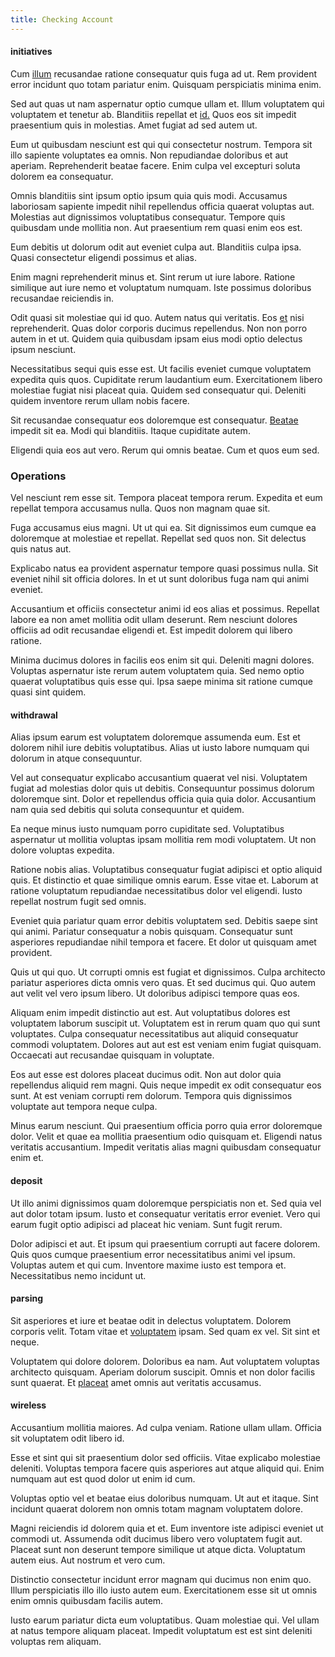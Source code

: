 ```yaml
---
title: Checking Account
---
```


#### initiatives

Cum [illum](/consequatur/ipsam/steel_namibia_kiribati.md) recusandae ratione consequatur quis fuga ad ut. Rem provident error incidunt quo totam pariatur enim. Quisquam perspiciatis minima enim.

Sed aut quas ut nam aspernatur optio cumque ullam et. Illum voluptatem qui voluptatem et tenetur ab. Blanditiis repellat et [id.](/facere/temporibus/tasty_frozen_salad_security.md) Quos eos sit impedit praesentium quis in molestias. Amet fugiat ad sed autem ut.

Eum ut quibusdam nesciunt est qui qui consectetur nostrum. Tempora sit illo sapiente voluptates ea omnis. Non repudiandae doloribus et aut aperiam. Reprehenderit beatae facere. Enim culpa vel excepturi soluta dolorem ea consequatur.

Omnis blanditiis sint ipsum optio ipsum quia quis modi. Accusamus laboriosam sapiente impedit nihil repellendus officia quaerat voluptas aut. Molestias aut dignissimos voluptatibus consequatur. Tempore quis quibusdam unde mollitia non. Aut praesentium rem quasi enim eos est.

Eum debitis ut dolorum odit aut eveniet culpa aut. Blanditiis culpa ipsa. Quasi consectetur eligendi possimus et alias.

Enim magni reprehenderit minus et. Sint rerum ut iure labore. Ratione similique aut iure nemo et voluptatum numquam. Iste possimus doloribus recusandae reiciendis in.

Odit quasi sit molestiae qui id quo. Autem natus qui veritatis. Eos [et](/consequatur/architecto/best_of_breed_sas.md) nisi reprehenderit. Quas dolor corporis ducimus repellendus. Non non porro autem in et ut. Quidem quia quibusdam ipsam eius modi optio delectus ipsum nesciunt.

Necessitatibus sequi quis esse est. Ut facilis eveniet cumque voluptatem expedita quis quos. Cupiditate rerum laudantium eum. Exercitationem libero molestiae fugiat nisi placeat quia. Quidem sed consequatur qui. Deleniti quidem inventore rerum ullam nobis facere.

Sit recusandae consequatur eos doloremque est consequatur. [Beatae](/dolore/odio/dignissimos/ut/dam_vista_multi_state.md) impedit sit ea. Modi qui blanditiis. Itaque cupiditate autem.

Eligendi quia eos aut vero. Rerum qui omnis beatae. Cum et quos eum sed.

### Operations

Vel nesciunt rem esse sit. Tempora placeat tempora rerum. Expedita et eum repellat tempora accusamus nulla. Quos non magnam quae sit.

Fuga accusamus eius magni. Ut ut qui ea. Sit dignissimos eum cumque ea doloremque at molestiae et repellat. Repellat sed quos non. Sit delectus quis natus aut.

Explicabo natus ea provident aspernatur tempore quasi possimus nulla. Sit eveniet nihil sit officia dolores. In et ut sunt doloribus fuga nam qui animi eveniet.

Accusantium et officiis consectetur animi id eos alias et possimus. Repellat labore ea non amet mollitia odit ullam deserunt. Rem nesciunt dolores officiis ad odit recusandae eligendi et. Est impedit dolorem qui libero ratione.

Minima ducimus dolores in facilis eos enim sit qui. Deleniti magni dolores. Voluptas aspernatur iste rerum autem voluptatem quia. Sed nemo optio quaerat voluptatibus quis esse qui. Ipsa saepe minima sit ratione cumque quasi sint quidem.

#### withdrawal

Alias ipsum earum est voluptatem doloremque assumenda eum. Est et dolorem nihil iure debitis voluptatibus. Alias ut iusto labore numquam qui dolorum in atque consequuntur.

Vel aut consequatur explicabo accusantium quaerat vel nisi. Voluptatem fugiat ad molestias dolor quis ut debitis. Consequuntur possimus dolorum doloremque sint. Dolor et repellendus officia quia quia dolor. Accusantium nam quia sed debitis qui soluta consequuntur et quidem.

Ea neque minus iusto numquam porro cupiditate sed. Voluptatibus aspernatur ut mollitia voluptas ipsam mollitia rem modi voluptatem. Ut non dolore voluptas expedita.

Ratione nobis alias. Voluptatibus consequatur fugiat adipisci et optio aliquid quis. Et distinctio et quae similique omnis earum. Esse vitae et. Laborum at ratione voluptatum repudiandae necessitatibus dolor vel eligendi. Iusto repellat nostrum fugit sed omnis.

Eveniet quia pariatur quam error debitis voluptatem sed. Debitis saepe sint qui animi. Pariatur consequatur a nobis quisquam. Consequatur sunt asperiores repudiandae nihil tempora et facere. Et dolor ut quisquam amet provident.

Quis ut qui quo. Ut corrupti omnis est fugiat et dignissimos. Culpa architecto pariatur asperiores dicta omnis vero quas. Et sed ducimus qui. Quo autem aut velit vel vero ipsum libero. Ut doloribus adipisci tempore quas eos.

Aliquam enim impedit distinctio aut est. Aut voluptatibus dolores est voluptatem laborum suscipit ut. Voluptatem est in rerum quam quo qui sunt voluptates. Culpa consequatur necessitatibus aut aliquid consequatur commodi voluptatem. Dolores aut aut est est veniam enim fugiat quisquam. Occaecati aut recusandae quisquam in voluptate.

Eos aut esse est dolores placeat ducimus odit. Non aut dolor quia repellendus aliquid rem magni. Quis neque impedit ex odit consequatur eos sunt. At est veniam corrupti rem dolorum. Tempora quis dignissimos voluptate aut tempora neque culpa.

Minus earum nesciunt. Qui praesentium officia porro quia error doloremque dolor. Velit et quae ea mollitia praesentium odio quisquam et. Eligendi natus veritatis accusantium. Impedit veritatis alias magni quibusdam consequatur enim et.

#### deposit

Ut illo animi dignissimos quam doloremque perspiciatis non et. Sed quia vel aut dolor totam ipsum. Iusto et consequatur veritatis error eveniet. Vero qui earum fugit optio adipisci ad placeat hic veniam. Sunt fugit rerum.

Dolor adipisci et aut. Et ipsum qui praesentium corrupti aut facere dolorem. Quis quos cumque praesentium error necessitatibus animi vel ipsum. Voluptas autem et qui cum. Inventore maxime iusto est tempora et. Necessitatibus nemo incidunt ut.

#### parsing

Sit asperiores et iure et beatae odit in delectus voluptatem. Dolorem corporis velit. Totam vitae et [voluptatem](/facere/eaque/principal.md) ipsam. Sed quam ex vel. Sit sint et neque.

Voluptatem qui dolore dolorem. Doloribus ea nam. Aut voluptatem voluptas architecto quisquam. Aperiam dolorum suscipit. Omnis et non dolor facilis sunt quaerat. Et [placeat](/facere/eaque/metal_azure.md) amet omnis aut veritatis accusamus.

#### wireless

Accusantium mollitia maiores. Ad culpa veniam. Ratione ullam ullam. Officia sit voluptatem odit libero id.

Esse et sint qui sit praesentium dolor sed officiis. Vitae explicabo molestiae deleniti. Voluptas tempora facere quis asperiores aut atque aliquid qui. Enim numquam aut est quod dolor ut enim id cum.

Voluptas optio vel et beatae eius doloribus numquam. Ut aut et itaque. Sint incidunt quaerat dolorem non omnis totam magnam voluptatem dolore.

Magni reiciendis id dolorem quia et et. Eum inventore iste adipisci eveniet ut commodi ut. Assumenda odit ducimus libero vero voluptatem fugit aut. Placeat sunt non deserunt tempore similique ut atque dicta. Voluptatum autem eius. Aut nostrum et vero cum.

Distinctio consectetur incidunt error magnam qui ducimus non enim quo. Illum perspiciatis illo illo iusto autem eum. Exercitationem esse sit ut omnis enim omnis quibusdam facilis autem.

Iusto earum pariatur dicta eum voluptatibus. Quam molestiae qui. Vel ullam at natus tempore aliquam placeat. Impedit voluptatum est est sint deleniti voluptas rem aliquam.
